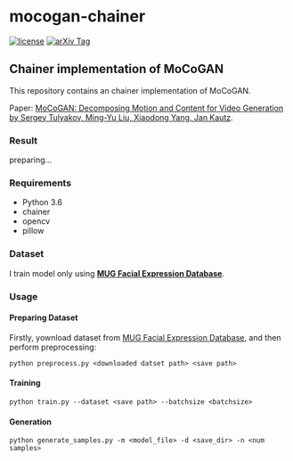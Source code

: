 # mocogan-chainer

[![license](https://img.shields.io/github/license/mashape/apistatus.svg)](https://github.com/piyo56/mocogan-chainer/blob/master/LICENSE)
[![arXiv Tag](https://img.shields.io/badge/arXiv-1610.07584-brightgreen.svg)](https://arxiv.org/abs/1707.04993)


## Chainer implementation of MoCoGAN

This repository contains an chainer implementation of MoCoGAN.

Paper: [MoCoGAN: Decomposing Motion and Content for Video Generation by Sergey Tulyakov, Ming-Yu Liu, Xiaodong Yang, Jan Kautz](https://arxiv.org/abs/1707.04993).

### Result

preparing...

### Requirements

- Python 3.6
- chainer
- opencv
- pillow

### Dataset

I train model only using **[MUG Facial Expression Database](https://mug.ee.auth.gr/fed/)**. 

### Usage

#### Preparing Dataset

Firstly, yownload dataset from [MUG Facial Expression Database](https://mug.ee.auth.gr/fed/), and then perform preprocessing:

```
python preprocess.py <downloaded datset path> <save path>
```

#### Training

```
python train.py --dataset <save path> --batchsize <batchsize>
```

#### Generation

```
python generate_samples.py -m <model_file> -d <save_dir> -n <num samples>
```
